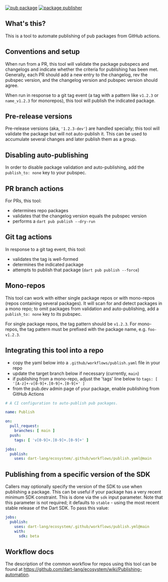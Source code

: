 [![pub package](https://img.shields.io/pub/v/firehose.svg)](https://pub.dev/packages/firehose)
[![package publisher](https://img.shields.io/pub/publisher/firehose.svg)](https://pub.dev/packages/firehose/publisher)

## What's this?

This is a tool to automate publishing of pub packages from GitHub actions.

## Conventions and setup

When run from a PR, this tool will validate the package pubspecs and
changelogs and indicate whether the criteria for publishing has been met.
Generally, each PR should add a new entry to the changelog, rev the pubspec
version, and the changelog version and pubspec version should agree.

When run in response to a git tag event (a tag with a pattern like `v1.2.3` or
`name_v1.2.3` for monorepos), this tool will publish the indicated package.

## Pre-release versions

Pre-release versions (aka, `'1.2.3-dev'`) are handled specially; this tool will
validate the package but will not auto-publish it. This can be used to
accumulate several changes and later publish them as a group.

## Disabling auto-publishing

In order to disable package validation and auto-publishing, add the
`publish_to: none` key to your pubspec.

## PR branch actions

For PRs, this tool:

- determines repo packages
- validates that the changelog version equals the pubspec version
- performs a `dart pub publish --dry-run`

## Git tag actions

In response to a git tag event, this tool:

- validates the tag is well-formed
- determines the indicated package
- attempts to publish that package (`dart pub publish --force`)

## Mono-repos

This tool can work with either single package repos or with mono-repos (repos
containing several packages). It will scan for and detect packages in a mono
repo; to omit packages from validation and auto-publishing, add a
`publish_to: none` key to its pubspec.

For single package repos, the tag pattern should be `v1.2.3`. For mono-repos,
the tag pattern must be prefixed with the package name, e.g. `foo-v1.2.3`.

## Integrating this tool into a repo

- copy the yaml below into a `.github/workflows/publish.yaml` file in your repo
- update the target branch below if necessary (currently, `main`)
- if publishing from a mono-repo, adjust the 'tags' line below to
  `tags: [ '[A-z]+-v[0-9]+.[0-9]+.[0-9]+' ]`
- from the pub.dev admin page of your package, enable publishing from GitHub
  Actions

```yaml
# A CI configuration to auto-publish pub packages.

name: Publish

on:
  pull_request:
    branches: [ main ]
  push:
    tags: [ 'v[0-9]+.[0-9]+.[0-9]+' ]

jobs:
  publish:
    uses: dart-lang/ecosystem/.github/workflows/publish.yaml@main
```

## Publishing from a specific version of the SDK

Callers may optionally specify the version of the SDK to use when publishing a
package. This can be useful if your package has a very recent minimum SDK
constraint. This is done via the `sdk` input parameter. Note that this parameter
is not required; it defaults to `stable` - using the most recent stable release
of the Dart SDK. To pass this value:

```yaml
jobs:
  publish:
    uses: dart-lang/ecosystem/.github/workflows/publish.yml@main
    with:
      sdk: beta
```

## Workflow docs

The description of the common workflow for repos using this tool can be found at
https://github.com/dart-lang/ecosystem/wiki/Publishing-automation.
